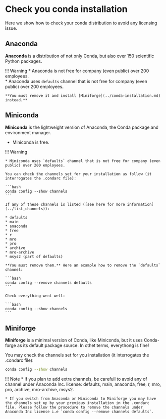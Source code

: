 # Check you conda installation

Here we show how to check your conda distribution to avoid any licensing issue.

## Anaconda

**Anaconda** is a distribution of not only Conda, but also over 150 scientific Python packages.  

!!! Warning
    * Anaconda is not free for company (even public) over 200 employees.  
    * Anaconda uses `defaults` channel that is not free for company (even public) over 200 employees.


    **You must remove it and install [Miniforge](../conda-installation.md) instead.**

## Miniconda

**Miniconda** is the lightweight version of Anaconda, the Conda package and environment manager.  

* Miniconda is free.

!!! Warning

    * Miniconda uses `defaults` channel that is not free for company (even public) over 200 employees.

    You can check the channels set for your installation as follow (it interrogates the .condarc file):

    ```bash
    conda config --show channels
    ```

    If any of these channels is listed ([see here for more information](../list_channels)): 

    * defaults
    * main 
    * anaconda
    * free
    * r 
    * mro
    * pro
    * archive
    * mro-archive
    * msys2 (part of defaults)

    **You must remove them.** Here an example how to remove the `defaults` channel:

    ```bash
    conda config --remove channels defaults
    ```
        
    Check everything went well:

    ```bash
    conda config --show channels
    ```

## Miniforge

 **Miniforge**  is a minimal version of Conda, like Miniconda, but it uses Conda-forge as its default package source. In othet terms, everythong is fine! 

You may check the channels set for you installation (it interrogates the .condarc file):

```bash
conda config --show channels
```

!!! Note
    * If you plan to add extra channels, be carefull to avoid any of channel under Anaconda Inc. license:   defaults, main, anaconda, free, r, mro, pro, archive, mro-archive, msys2.

    * If you switch from Anaconda or Miniconda to Miniforge you may have the channels set up by your previous installation in the .condarc file. Please follow the procedure to remove the channels under Anaconda Inc license i.e `conda config --remove channels defaults`.

